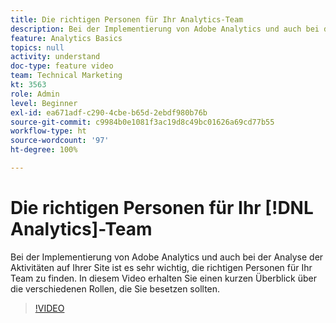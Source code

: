 ```yaml
---
title: Die richtigen Personen für Ihr Analytics-Team
description: Bei der Implementierung von Adobe Analytics und auch bei der Analyse der Aktivitäten auf Ihrer Site ist es sehr wichtig, die richtigen Personen für Ihr Team zu finden. In diesem Video erhalten Sie einen kurzen Überblick über die verschiedenen Rollen, die Sie besetzen sollten.
feature: Analytics Basics
topics: null
activity: understand
doc-type: feature video
team: Technical Marketing
kt: 3563
role: Admin
level: Beginner
exl-id: ea671adf-c290-4cbe-b65d-2ebdf980b76b
source-git-commit: c9984b0e1081f3ac19d8c49bc01626a69cd77b55
workflow-type: ht
source-wordcount: '97'
ht-degree: 100%

---
```


# Die richtigen Personen für Ihr [!DNL Analytics]-Team

Bei der Implementierung von Adobe Analytics und auch bei der Analyse der Aktivitäten auf Ihrer Site ist es sehr wichtig, die richtigen Personen für Ihr Team zu finden. In diesem Video erhalten Sie einen kurzen Überblick über die verschiedenen Rollen, die Sie besetzen sollten.

>[!VIDEO](https://video.tv.adobe.com/v/28756/?quality=12)
